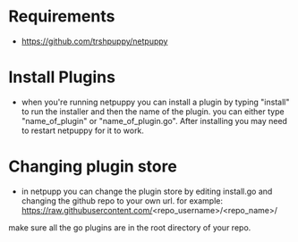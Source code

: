 # Requirements
- https://github.com/trshpuppy/netpuppy

# Install Plugins
- when you're running netpuppy you can install a plugin by typing "install" to run the installer and then the name of the plugin. you can either type "name_of_plugin" or "name_of_plugin.go". After installing you may need to restart netpuppy for it to work.

# Changing plugin store
- in netpupp you can change the plugin store by editing install.go and changing the github repo to your own url. for example: https://raw.githubusercontent.com/<repo_username>/<repo_name>/<branch>

make sure all the go plugins are in the root directory of your repo.
